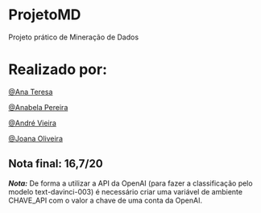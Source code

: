 # ProjetoMD

Projeto prático de Mineração de Dados


# Realizado por:

[@Ana Teresa](https://github.com/158bubbles)

[@Anabela Pereira](https://github.com/alpereirinha)

[@André Vieira](https://github.com/Persa053)

[@Joana Oliveira](https://github.com/joanaaVO)


## Nota final: 16,7/20

***Nota:*** De forma a utilizar a API da OpenAI (para fazer a classificação pelo modelo text-davinci-003) é necessário criar uma variável de ambiente CHAVE_API com o valor a chave de uma conta da OpenAI.
